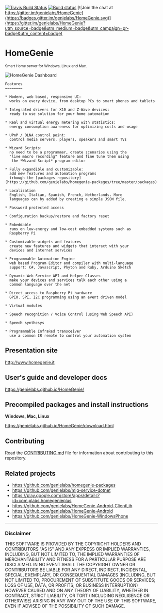 [![Travis Build Status](https://travis-ci.org/genielabs/HomeGenie.svg?branch=master)](https://travis-ci.org/genielabs/HomeGenie)
[![Build status](https://ci.appveyor.com/api/projects/status/96xnyg3jmqx1tj9h?svg=true)](https://ci.appveyor.com/project/genemars/homegenie)
[![Join the chat at https://gitter.im/genielabs/HomeGenie](https://badges.gitter.im/genielabs/HomeGenie.svg)](https://gitter.im/genielabs/HomeGenie?utm_source=badge&utm_medium=badge&utm_campaign=pr-badge&utm_content=badge)

# HomeGenie
<small>Smart Home server for Windows, Linux and Mac.</small>

![HomeGenie Dashboard](https://genielabs.github.io/HomeGenie/images/docs/dashboard_page_01.jpg)
```
Features
========

* Modern, web based, responsive UI:
  works on every device, from desktop PCs to smart phones and tablets

* Integrated drivers for X10 and Z-Wave devices:
  ready to use solution for your home automation

* Real and virtual energy metering with statistics:
  energy consumption awareness for optimizing costs and usage

* UPnP / DLNA control point:
  control media servers, players, speakers and smart TVs

* Wizard Scripts:
  no need to be a programmer, create scenarios using the
  "live macro recording" feature and fine tune them using
   the *Wizard Script* program editor

* Fully expandible and customizable:
  add new features and automation programs
  trhough the [packages repository](https://github.com/genielabs/homegenie-packages/tree/master/packages)

* Localization
  English, Italian, Spanish, French, Netherlands. More
  languages can by added by creating a simple JSON file.

* Password protected access

* Configuration backup/restore and factory reset

* Embeddable
  runs on low-energy and low-cost embedded systems such as
  Raspberry Pi

* Customizable widgets and features
  create new features and widgets that interact with your
  devices and internet services

* Programmable Automation Engine
  web based Program Editor and compiler with multi-language
  support: C#, Javascript, Phyton and Ruby, Arduino Sketch 

* Dynamic Web Service API and Helper Classes
  make your devices and services talk each other using a
  common language over the net

* Direct access to Raspberry Pi hardware
  GPIO, SPI, I2C programming using an event driven model

* Virtual modules

* Speech recognition / Voice Control (using Web Speech API)

* Speech synthesys

* Programmable InfraRed transceiver
  use a common IR remote to control your automation system
```

## Presentation site

http://www.homegenie.it

## User's guide and developer docs

https://genielabs.github.io/HomeGenie/

## Precompiled packages and install instructions

**Windows, Mac, Linux**

https://genielabs.github.io/HomeGenie/download.html

## Contributing

Read the [CONTRIBUTING.md](https://github.com/genielabs/HomeGenie/blob/master/CONTRIBUTING.md) file
for information about contributing to this repository.

## Related projects

- https://github.com/genielabs/homegenie-packages
- https://github.com/genielabs/mig-service-dotnet
- https://play.google.com/store/apps/details?id=com.glabs.homegenieplus
- https://github.com/genielabs/HomeGenie-Android-ClientLib
- https://github.com/genielabs/HomeGenie-Android
- https://github.com/genielabs/HomeGenie-WindowsPhone

------

### Disclaimer

THIS SOFTWARE IS PROVIDED BY THE COPYRIGHT HOLDERS AND CONTRIBUTORS "AS IS" AND ANY EXPRESS OR IMPLIED WARRANTIES, INCLUDING, BUT NOT LIMITED TO, THE IMPLIED WARRANTIES OF MERCHANTABILITY AND FITNESS FOR A PARTICULAR PURPOSE ARE DISCLAIMED. IN NO EVENT SHALL THE COPYRIGHT OWNER OR CONTRIBUTORS BE LIABLE FOR ANY DIRECT, INDIRECT, INCIDENTAL, SPECIAL, EXEMPLARY, OR CONSEQUENTIAL DAMAGES (INCLUDING, BUT NOT LIMITED TO, PROCUREMENT OF SUBSTITUTE GOODS OR SERVICES; LOSS OF USE, DATA, OR PROFITS; OR BUSINESS INTERRUPTION) HOWEVER CAUSED AND ON ANY THEORY OF LIABILITY, WHETHER IN CONTRACT, STRICT LIABILITY, OR TORT (INCLUDING NEGLIGENCE OR OTHERWISE) ARISING IN ANY WAY OUT OF THE USE OF THIS SOFTWARE, EVEN IF ADVISED OF THE POSSIBILITY OF SUCH DAMAGE.

